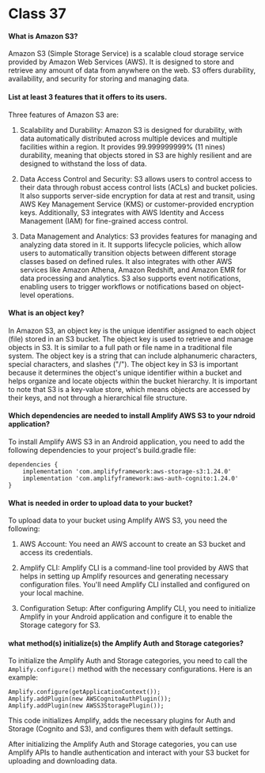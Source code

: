 # Class 37

#### What is Amazon S3?
Amazon S3 (Simple Storage Service) is a scalable cloud storage service provided by Amazon Web Services (AWS). It is designed to store and retrieve any amount of data from anywhere on the web. S3 offers durability, availability, and security for storing and managing data.
#### List at least 3 features that it offers to its users.
Three features of Amazon S3 are:

1. Scalability and Durability: Amazon S3 is designed for durability, with data automatically distributed across multiple devices and multiple facilities within a region. It provides 99.999999999% (11 nines) durability, meaning that objects stored in S3 are highly resilient and are designed to withstand the loss of data.

2. Data Access Control and Security: S3 allows users to control access to their data through robust access control lists (ACLs) and bucket policies. It also supports server-side encryption for data at rest and transit, using AWS Key Management Service (KMS) or customer-provided encryption keys. Additionally, S3 integrates with AWS Identity and Access Management (IAM) for fine-grained access control.

3. Data Management and Analytics: S3 provides features for managing and analyzing data stored in it. It supports lifecycle policies, which allow users to automatically transition objects between different storage classes based on defined rules. It also integrates with other AWS services like Amazon Athena, Amazon Redshift, and Amazon EMR for data processing and analytics. S3 also supports event notifications, enabling users to trigger workflows or notifications based on object-level operations.
   
#### What is an object key?
In Amazon S3, an object key is the unique identifier assigned to each object (file) stored in an S3 bucket. The object key is used to retrieve and manage objects in S3. It is similar to a full path or file name in a traditional file system. The object key is a string that can include alphanumeric characters, special characters, and slashes ("/").
The object key in S3 is important because it determines the object's unique identifier within a bucket and helps organize and locate objects within the bucket hierarchy. It is important to note that S3 is a key-value store, which means objects are accessed by their keys, and not through a hierarchical file structure.
#### Which dependencies are needed to install Amplify AWS S3 to your ndroid application?
To install Amplify AWS S3 in an Android application, you need to add the following dependencies to your project's build.gradle file:
```
dependencies {
    implementation 'com.amplifyframework:aws-storage-s3:1.24.0'
    implementation 'com.amplifyframework:aws-auth-cognito:1.24.0'
}
```
#### What is needed in order to upload data to your bucket?
To upload data to your bucket using Amplify AWS S3, you need the following:

1. AWS Account: You need an AWS account to create an S3 bucket and access its credentials.

2. Amplify CLI: Amplify CLI is a command-line tool provided by AWS that helps in setting up Amplify resources and generating necessary configuration files. You'll need Amplify CLI installed and configured on your local machine.

3. Configuration Setup: After configuring Amplify CLI, you need to initialize Amplify in your Android application and configure it to enable the Storage category for S3.
#### what method(s) initialize(s) the Amplify Auth and Storage categories?
To initialize the Amplify Auth and Storage categories, you need to call the `Amplify.configure()` method with the necessary configurations. Here is an example:

```
Amplify.configure(getApplicationContext());
Amplify.addPlugin(new AWSCognitoAuthPlugin());
Amplify.addPlugin(new AWSS3StoragePlugin());
```

This code initializes Amplify, adds the necessary plugins for Auth and Storage (Cognito and S3), and configures them with default settings.

After initializing the Amplify Auth and Storage categories, you can use Amplify APIs to handle authentication and interact with your S3 bucket for uploading and downloading data.
